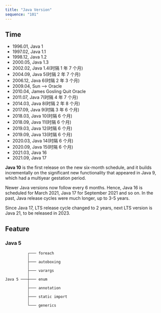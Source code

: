 ```yaml
---
title: "Java Version"
sequence: "101"
---
```




## Time

- 1996.01, Java 1
- 1997.02, Java 1.1
- 1998.12, Java 1.2
- 2000.05, Java 1.3
- 2002.02, Java 1.4(时隔 1 年 7 个月)
- 2004.09, Java 5(时隔 2 年 7 个月)
- 2006.12, Java 6(时隔 2 年 3 个月)
- 2009.04, Sun --> Oracle
- 2010.04, James Gosling Quit Oracle
- 2011.07, Java 7(时隔 4 年 7 个月)
- 2014.03, Java 8(时隔 2 年 8 个月)
- 2017.09, Java 9(时隔 3 年 6 个月)
- 2018.03, Java 10(时隔 6 个月)
- 2018.09, Java 11(时隔 6 个月)
- 2019.03, Java 12(时隔 6 个月)
- 2019.09, Java 13(时隔 6 个月)
- 2020.03, Java 14(时隔 6 个月)
- 2020.09, Java 15(时隔 6 个月)
- 2021.03, Java 16
- 2021.09, Java 17

**Java 10** is the first release on the new six-month schedule, and it builds incrementally on the significant new functionality that appeared in Java 9, which had a multiyear gestation period.

Newer Java versions now follow every 6 months.
Hence, Java 16 is scheduled for March 2021, Java 17 for September 2021 and so on.
In the past, Java release cycles were much longer, up to 3-5 years.

Since Java 17, LTS release cycle changed to 2 years, next LTS version is Java 21, to be released in 2023.

## Feature

### Java 5

```text
          ┌─── foreach
          │
          ├─── autoboxing
          │
          ├─── varargs
          │
Java 5 ───┼─── enum
          │
          ├─── annotation
          │
          ├─── static import
          │
          └─── generics
```
